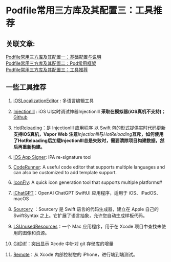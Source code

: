 # Podfile常用三方库及其配置三：工具推荐



## 关联文章:
[Podfile常用三方库及其配置一：基础配置与说明](/src/iOS/CocoaPods/Podfile常用三方库及其配置一：基础配置与说明) \
[Podfile常用三方库及其配置二：Pod常用框架](/src/iOS/CocoaPods/Podfile常用三方库及其配置二：Pod常用框架) \
[Podfile常用三方库及其配置三：工具推荐](/src/iOS/CocoaPods/Podfile常用三方库及其配置三：工具推荐)

## 一些工具推荐

1. [iOSLocalizationEditor](https://github.com/igorkulman/iOSLocalizationEditor) : 多语言编辑工具

2. [Injectionlll](https://www.jianshu.com/p/c6a555a01b4c) : iOS UI实时调试神器Injectionlll **采取在模拟器(iOS真机不支持)**；[Github](https://github.com/johnno1962/InjectionIII)

3. [HotReloading](https://github.com/johnno1962/HotReloading)：是 InjectionIII 应用程序 以 Swift 包的形式提供实时代码更新**支持iOS真机，Vapor Web**
 **注意***Injectionlll***与***HotReloading***互斥，如何使用了HotReloading后加载InjectionIII总是失败时，需要清除项目构建数据，然后再重新构建。**

4. [iOS App Signer](https://github.com/DanTheMan827/ios-app-signer): IPA re-signature tool

5. [CodeRunner](https://github.com/): A useful code editor that supports multiple languages and can also be customized to add template support.

6. [IconFly](https://github.com/): A quick icon generation tool that supports multiple platforms#

7. [iChatGPT](https://github.com/37MobileTeam/iChatGPT)：OpenAI ChatGPT SwiftUI 应用程序，适用于 iOS、iPadOS、macOS

8. [Sourcery](https://github.com/krzysztofzablocki/Sourcery) ：Sourcery 是 Swift 语言的代码生成器，建立在 Apple 自己的 SwiftSyntax 之上。它扩展了语言抽象，允许您自动生成样板代码。

9. [LSUnusedResources](https://github.com/tinymind/LSUnusedResources)：一个 Mac 应用程序，用于在 Xcode 项目中查找未使用的图像和资源。

10. [GitDiff](https://github.com/johnno1962/GitDiff)：突出显示 Xcode 中针对 git 存储库的增量

11. [Remote](https://github.com/johnno1962/Remote)：从 Xcode 内部控制您的 iPhone，进行端到端测试。

